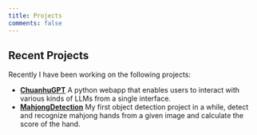 ```yaml
---
title: Projects
comments: false
---
```


## Recent Projects
Recently I have been working on the following projects:
- [**ChuanhuGPT**](https://github.com/xingfanxia/ChuanhuChatGPT) A python webapp that enables users to interact with various kinds of LLMs from a single interface.
- [**MahjongDetection**](https://github.com/xingfanxia/mahjong_hand_detection) My first object detection project in a while, detect and recognize mahjong hands from a given image and calculate the score of the hand.
